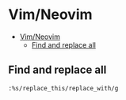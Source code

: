 # Vim/Neovim
<!--ts-->
* [Vim/Neovim](vim.md#vimneovim)
   * [Find and replace all](vim.md#find-and-replace-all)

<!-- Added by: runner, at: Fri Jul 30 08:30:11 UTC 2021 -->

<!--te-->

## Find and replace all
```vim
:%s/replace_this/replace_with/g
```
